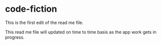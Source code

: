 # code-fiction
This is the first edit of the read me file.

This read me file will updated on time to time basis as the app work gets in progress.

